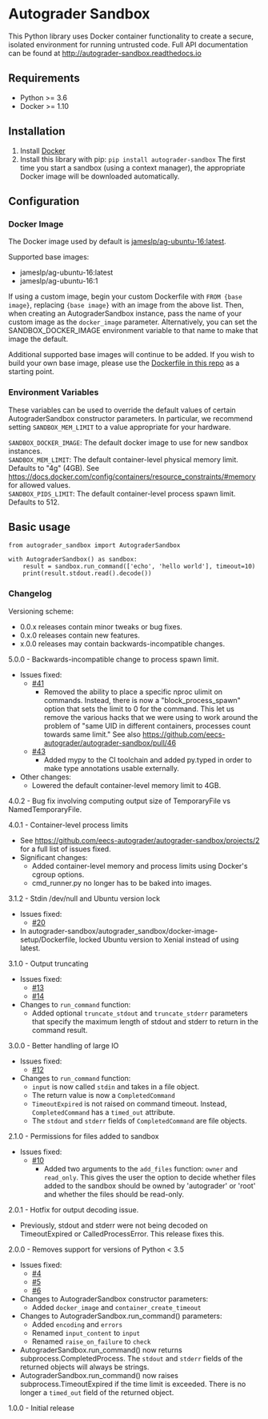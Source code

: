 # Autograder Sandbox

This Python library uses Docker container functionality to create a secure, isolated environment for running untrusted code.
Full API documentation can be found at http://autograder-sandbox.readthedocs.io

## Requirements
- Python >= 3.6
- Docker >= 1.10

## Installation
1. Install [Docker](https://docs.docker.com/engine/installation/)
1. Install this library with pip: `pip install autograder-sandbox`
The first time you start a sandbox (using a context manager), the appropriate Docker image will be downloaded automatically.

## Configuration
### Docker Image
The Docker image used by default is [jameslp/ag-ubuntu-16:latest](https://hub.docker.com/r/jameslp/ag-ubuntu-16/).

Supported base images:
- jameslp/ag-ubuntu-16:latest
- jameslp/ag-ubuntu-16:1

If using a custom image, begin your custom Dockerfile with `FROM {base image}`, replacing `{base image}` with an image from the above list. Then, when creating an AutograderSandbox instance, pass the name of your custom image as the `docker_image` parameter. Alternatively, you can set the SANDBOX_DOCKER_IMAGE environment variable to that name to make that image the default.

Additional supported base images will continue to be added. If you wish to build your own base image, please use the [Dockerfile in this repo](./autograder_sandbox/docker-image-setup/Dockerfile) as a starting point.

### Environment Variables
These variables can be used to override the default values of certain AutograderSandbox constructor parameters. In particular, we recommend setting `SANDBOX_MEM_LIMIT` to a value appropriate for your hardware.

`SANDBOX_DOCKER_IMAGE`: The default docker image to use for new sandbox instances.\
`SANDBOX_MEM_LIMIT`: The default container-level physical memory limit. Defaults to "4g" (4GB). See https://docs.docker.com/config/containers/resource_constraints/#memory for allowed values.\
`SANDBOX_PIDS_LIMIT`: The default container-level process spawn limit. Defaults to 512.

## Basic usage
```
from autograder_sandbox import AutograderSandbox

with AutograderSandbox() as sandbox:
    result = sandbox.run_command(['echo', 'hello world'], timeout=10)
    print(result.stdout.read().decode())
```

### Changelog
Versioning scheme:
- 0.0.x releases contain minor tweaks or bug fixes.
- 0.x.0 releases contain new features.
- x.0.0 releases may contain backwards-incompatible changes.

5.0.0 - Backwards-incompatible change to process spawn limit.
- Issues fixed:
    - [#41](https://github.com/eecs-autograder/autograder-sandbox/issues/41)
        - Removed the ability to place a specific nproc ulimit on commands.
          Instead, there is now a "block_process_spawn" option that sets the limit to 0 for the command. This let us remove the various hacks that we were using to work around the problem of "same UID in different containers, processes count towards same limit."
          See also https://github.com/eecs-autograder/autograder-sandbox/pull/46
    - [#43](https://github.com/eecs-autograder/autograder-sandbox/issues/43)
        - Added mypy to the CI toolchain and added py.typed in order to make type annotations usable externally.
- Other changes:
    - Lowered the default container-level memory limit to 4GB.

4.0.2 - Bug fix involving computing output size of TemporaryFile vs NamedTemporaryFile.

4.0.1 - Container-level process limits
- See https://github.com/eecs-autograder/autograder-sandbox/projects/2 for a full list of issues fixed.
- Significant changes:
    - Added container-level memory and process limits using Docker's cgroup options.
    - cmd_runner.py no longer has to be baked into images.

3.1.2 - Stdin /dev/null and Ubuntu version lock
- Issues fixed:
    - [#20](https://github.com/eecs-autograder/autograder-sandbox/issues/20)
- In autograder-sandbox/autograder_sandbox/docker-image-setup/Dockerfile, locked Ubuntu version to Xenial instead of using latest.

3.1.0 - Output truncating
- Issues fixed:
    - [#13](https://github.com/eecs280staff/autograder-sandbox/issues/13)
    - [#14](https://github.com/eecs280staff/autograder-sandbox/issues/14)
- Changes to `run_command` function:
    - Added optional `truncate_stdout` and `truncate_stderr` parameters that specify the maximum length of stdout and stderr to return in the command result.

3.0.0 - Better handling of large IO
- Issues fixed:
    - [#12](https://github.com/eecs280staff/autograder-sandbox/issues/12)
- Changes to `run_command` function:
    - `input` is now called `stdin` and takes in a file object.
    - The return value is now a `CompletedCommand`
    - `TimeoutExpired` is not raised on command timeout. Instead, `CompletedCommand` has a `timed_out` attribute.
    - The `stdout` and `stderr` fields of `CompletedCommand` are file objects.

2.1.0 - Permissions for files added to sandbox
- Issues fixed:
    - [#10](https://github.com/eecs280staff/autograder-sandbox/issues/10)
        - Added two arguments to the `add_files` function: `owner` and `read_only`.
          This gives the user the option to decide whether files added to the sandbox should be owned by
          'autograder' or 'root' and whether the files should be read-only.

2.0.1 - Hotfix for output decoding issue.
- Previously, stdout and stderr were not being decoded on TimeoutExpired or CalledProcessError. This release fixes this.

2.0.0 - Removes support for versions of Python < 3.5
- Issues fixed:
    - [#4](/james-perretta/autograder-sandbox/issues/4)
    - [#5](/james-perretta/autograder-sandbox/issues/5)
    - [#6](/james-perretta/autograder-sandbox/issues/6)
- Changes to AutograderSandbox constructor parameters:
    - Added `docker_image` and `container_create_timeout`
- Changes to AutograderSandbox.run_command() parameters:
    - Added `encoding` and `errors`
    - Renamed `input_content` to `input`
    - Renamed `raise_on_failure` to `check`
- AutograderSandbox.run_command() now returns subprocess.CompletedProcess. The `stdout` and `stderr` fields of the returned objects will always be strings.
- AutograderSandbox.run_command() now raises subprocess.TimeoutExpired if the time limit is exceeded. There is no longer a `timed_out` field of the returned object.

1.0.0 - Initial release

